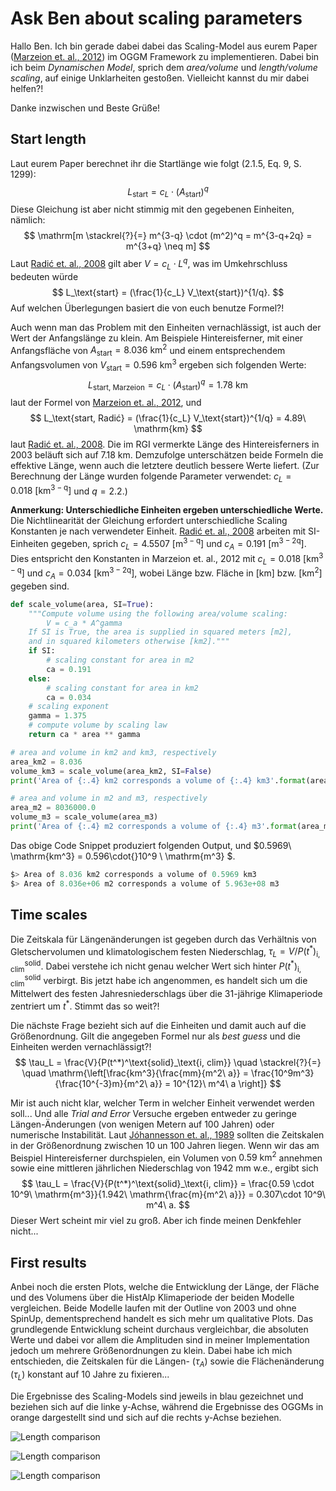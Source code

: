 # Ask Ben about scaling parameters

Hallo Ben. Ich bin gerade dabei dabei das Scaling-Model aus eurem Paper ([Marzeion et. al., 2012](https://www.the-cryosphere.net/6/1295/2012/tc-6-1295-2012.html)) im OGGM Framework zu implementieren. Dabei bin ich beim *Dynamischen Model*, sprich dem *area/volume* und *length/volume scaling*, auf einige Unklarheiten gestoßen. Vielleicht kannst du mir dabei helfen?!

Danke inzwischen und Beste Grüße!

## Start length

Laut eurem Paper berechnet ihr die Startlänge wie folgt (2.1.5, Eq. 9, S. 1299):
$$
L_\text{start} = c_L \cdot (A_\text{start})^q
$$
Diese Gleichung ist aber nicht stimmig mit den gegebenen Einheiten, nämlich:
$$
\mathrm[m \stackrel{?}{=} m^{3-q} \cdot (m^2)^q = m^{3-q+2q} = m^{3+q} \neq m]
$$
Laut [Radić et. al., 2008](https://www.cambridge.org/core/services/aop-cambridge-core/content/view/E7C46372D4056A5120E3BF3B77B3FDFE/S002214300020871Xa.pdf/analysis_of_scaling_methods_in_deriving_future_volume_evolutions_of_valley_glaciers.pdf) gilt aber $V = c_L \cdot L^q​$, was im Umkehrschluss bedeuten würde
$$
L_\text{start} = (\frac{1}{c_L} V_\text{start})^{1/q}.
$$
Auf welchen Überlegungen basiert die von euch benutze Formel?!

Auch wenn man das Problem mit den Einheiten vernachlässigt, ist auch der Wert der Anfangslänge zu klein. Am Beispiele Hintereisferner, mit einer Anfangsfläche von $A_\text{start} = 8.036\ \mathrm{km^2}$ und einem entsprechendem Anfangsvolumen von $V_\text{start} = 0.596\ \mathrm{km^3}$ ergeben sich folgenden Werte:
$$
L_\text{start, Marzeion} = c_L \cdot (A_\text{start})^q = 1.78\ \mathrm{km}
$$
laut der Formel von [Marzeion et. al., 2012](https://www.the-cryosphere.net/6/1295/2012/tc-6-1295-2012.html), und
$$
L_\text{start, Radić} = (\frac{1}{c_L} V_\text{start})^{1/q} = 4.89\ \mathrm{km}
$$
laut [Radić et. al., 2008](https://www.cambridge.org/core/services/aop-cambridge-core/content/view/E7C46372D4056A5120E3BF3B77B3FDFE/S002214300020871Xa.pdf/analysis_of_scaling_methods_in_deriving_future_volume_evolutions_of_valley_glaciers.pdf). Die im RGI vermerkte Länge des Hintereisferners in 2003 beläuft sich auf $7.18\ \mathrm{km}$. Demzufolge unterschätzen beide Formeln die effektive Länge, wenn auch die letztere deutlich bessere Werte liefert. (Zur Berechnung der Länge wurden folgende Parameter verwendet: $c_L = 0.018\ \mathrm{[km^{3-q}]}$ und $q = 2.2​$.)

**Anmerkung: Unterschiedliche Einheiten ergeben unterschiedliche Werte.** Die Nichtlinearität der Gleichung erfordert unterschiedliche Scaling Konstanten je nach verwendeter Einheit. [Radić et. al., 2008](https://www.cambridge.org/core/services/aop-cambridge-core/content/view/E7C46372D4056A5120E3BF3B77B3FDFE/S002214300020871Xa.pdf/analysis_of_scaling_methods_in_deriving_future_volume_evolutions_of_valley_glaciers.pdf) arbeiten mit SI-Einheiten gegeben, sprich $c_L = 4.5507\ \mathrm{[m^{3-q}]}$ und $c_A = 0.191\ \mathrm{[m^{3-2q}]}$. Dies entspricht den Konstanten in Marzeion et. al., 2012 mit  $c_L = 0.018\ \mathrm{[km^{3-q}]}$ und $c_A = 0.034\ \mathrm{[km^{3-2q}]}$, wobei Länge bzw. Fläche in $[\mathrm{km}]$ bzw. $[\mathrm{km^2}]$ gegeben sind.

```python
def scale_volume(area, SI=True):
    """Compute volume using the following area/volume scaling:
    	V = c_a * A^gamma
    If SI is True, the area is supplied in squared meters [m2],
    and in squared kilometers otherwise [km2]."""
    if SI:
        # scaling constant for area in m2
        ca = 0.191
    else:
        # scaling constant for area in km2
        ca = 0.034
    # scaling exponent
    gamma = 1.375
    # compute volume by scaling law
    return ca * area ** gamma

# area and volume in km2 and km3, respectively
area_km2 = 8.036
volume_km3 = scale_volume(area_km2, SI=False)
print('Area of {:.4} km2 corresponds a volume of {:.4} km3'.format(area_km2, volume_km3))

# area and volume in m2 and m3, respectively
area_m2 = 8036000.0
volume_m3 = scale_volume(area_m3)
print('Area of {:.4} m2 corresponds a volume of {:.4} m3'.format(area_m2, volume_m3))
```

Das obige Code Snippet produziert folgenden Output, und $0.5969\ \mathrm{km^3} = 0.596\cdot{}10^9  \ \mathrm{m^3} $.

```python
$> Area of 8.036 km2 corresponds a volume of 0.5969 km3
$> Area of 8.036e+06 m2 corresponds a volume of 5.963e+08 m3
```

## Time scales

Die Zeitskala für Längenänderungen ist gegeben durch das Verhältnis von Gletschervolumen und klimatologischem festen Niederschlag, $\tau_L = V/P(t^*)^\text{solid}_\text{i, clim}$. Dabei verstehe ich nicht genau welcher Wert sich hinter $P(t^*)^\text{solid}_\text{i, clim}$ verbirgt. Bis jetzt habe ich angenommen, es handelt sich um die Mittelwert des festen Jahresniederschlags über die 31-jährige Klimaperiode zentriert um $t^*$. Stimmt das so weit?!

Die nächste Frage bezieht sich auf die Einheiten und damit auch auf die Größenordnung. Gilt die angegeben Formel nur als *best guess* und die Einheiten werden vernachlässigt?!
$$
\tau_L = \frac{V}{P(t^*)^\text{solid}_\text{i, clim}} \quad \stackrel{?}{=} \quad
\mathrm{\left[\frac{km^3}{\frac{mm}{m^2\ a}} = \frac{10^9m^3}{\frac{10^{-3}m}{m^2\ a}} = 10^{12}\ m^4\ a \right]}
$$

Mir ist auch nicht klar, welcher Term in welcher Einheit verwendet werden soll... Und alle *Trial and Error* Versuche ergeben entweder zu geringe Längen-Änderungen (von wenigen Metern auf 100 Jahren) oder numerische Instabilität. Laut [Jóhannesson et. al., 1989](https://www.cambridge.org/core/journals/journal-of-glaciology/article/timescale-for-adjustment-of-glaciers-to-changes-in-mass-balance/B34E832DC10EADCF6DF4220695F34B9A) sollten die Zeitskalen in der Größenordnung zwischen 10 un 100 Jahren liegen. Wenn wir das am Beispiel Hintereisferner durchspielen, ein Volumen von $0.59\ \mathrm{km^2}$ annehmen sowie eine mittleren jährlichen Niederschlag von $1942\ \mathrm{mm\ w.e.}$, ergibt sich
$$
\tau_L = \frac{V}{P(t^*)^\text{solid}_\text{i, clim}} = \frac{0.59 \cdot 10^9\ \mathrm{m^3}}{1.942\ \mathrm{\frac{m}{m^2\ a}}} = 0.307\cdot 10^9\ m^4\ a.
$$
Dieser Wert scheint mir viel zu groß. Aber ich finde meinen Denkfehler nicht...

## First results

Anbei noch die ersten Plots, welche die Entwicklung der Länge, der Fläche und des Volumens über die HistAlp Klimaperiode der beiden Modelle vergleichen. Beide Modelle laufen mit der Outline von 2003 und ohne SpinUp, dementsprechend handelt es sich mehr um qualitative Plots. Das grundlegende Entwicklung scheint durchaus vergleichbar, die absoluten Werte und dabei vor allem die Amplituden sind in meiner Implementation jedoch  um mehrere Größenordnungen zu klein. Dabei habe ich mich entschieden, die Zeitskalen für die Längen- ($\tau_A$) sowie die Flächenänderung ($\tau_L$) konstant auf 10 Jahre zu fixieren...

Die Ergebnisse des Scaling-Models sind jeweils in blau gezeichnet und beziehen sich auf die linke y-Achse, während die Ergebnisse des OGGMs in orange dargestellt sind und sich auf die rechts y-Achse beziehen.

![Length comparison](../plots/length.png)  

![Length comparison](../plots/area.png) 

![Length comparison](../plots/volume.png) 





